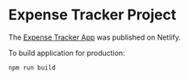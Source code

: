 # Expense Tracker Project
The [Expense Tracker App](https://cosmic-chebakia-644d50.netlify.app) was published on Netlify.

To build application for production:
```
npm run build
```
